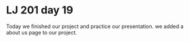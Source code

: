 # LJ 201 day 19
Today we finished our project and practice our presentation. we added a about us page to our project.  
